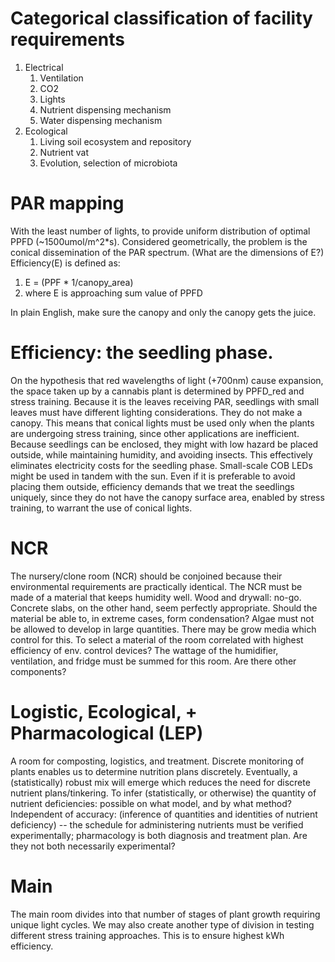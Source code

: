 # Categorical classification of facility requirements

1. Electrical
	1. Ventilation
	2. CO2
	3. Lights
	4. Nutrient dispensing mechanism
	5. Water dispensing mechanism
2. Ecological
	1. Living soil ecosystem and repository
	2. Nutrient vat
	3. Evolution, selection of microbiota

# PAR mapping

With the least number of lights, to provide uniform distribution of optimal PPFD (~1500umol/m^2*s). Considered geometrically, the problem is the conical dissemination of the PAR spectrum. (What are the dimensions of E?) Efficiency(E) is defined as:

1. E = (PPF * 1/canopy_area) 
2. where E is approaching sum value of PPFD

In plain English, make sure the canopy and only the canopy gets the juice.

# Efficiency: the seedling phase.

On the hypothesis that red wavelengths of light (+700nm) cause expansion, the space taken up by a cannabis plant is determined by PPFD_red and stress training. Because it is the leaves receiving PAR, seedlings with small leaves must have different lighting considerations. They do not make a canopy. This means that conical lights must be used only when the plants are undergoing stress training, since other applications are inefficient. Because seedlings can be enclosed, they might with low hazard be placed outside, while maintaining humidity, and avoiding insects. This effectively eliminates electricity costs for the seedling phase. Small-scale COB LEDs might be used in tandem with the sun. Even if it is preferable to avoid placing them outside, efficiency demands that we treat the seedlings uniquely, since they do not have the canopy surface area, enabled by stress training, to warrant the use of conical lights.


# NCR

The nursery/clone room (NCR) should be conjoined because their environmental requirements are practically identical. The NCR must be made of a material that keeps humidity well. Wood and drywall: no-go. Concrete slabs, on the other hand, seem perfectly appropriate. Should the material be able to, in extreme cases, form condensation? Algae must not be allowed to develop in large quantities. There may be grow media which control for this. To select a material of the room correlated with highest efficiency of env. control devices? The wattage of the humidifier, ventilation, and fridge must be summed for this room. Are there other components?

# Logistic, Ecological, + Pharmacological (LEP)

A room for composting, logistics, and treatment. Discrete monitoring of plants enables us to determine nutrition plans discretely. Eventually, a (statistically) robust mix will emerge which reduces the need for discrete nutrient plans/tinkering. To infer (statistically, or otherwise) the quantity of nutrient deficiencies: possible on what model, and by what method? Independent of accuracy: (inference of quantities and identities of nutrient deficiency) -- the schedule for administering nutrients must be verified experimentally; pharmacology is both diagnosis and treatment plan. Are they not both necessarily experimental?

# Main

The main room divides into that number of stages of plant growth requiring unique light cycles. We may also create another type of division in testing different stress training approaches. This is to ensure highest kWh efficiency.
